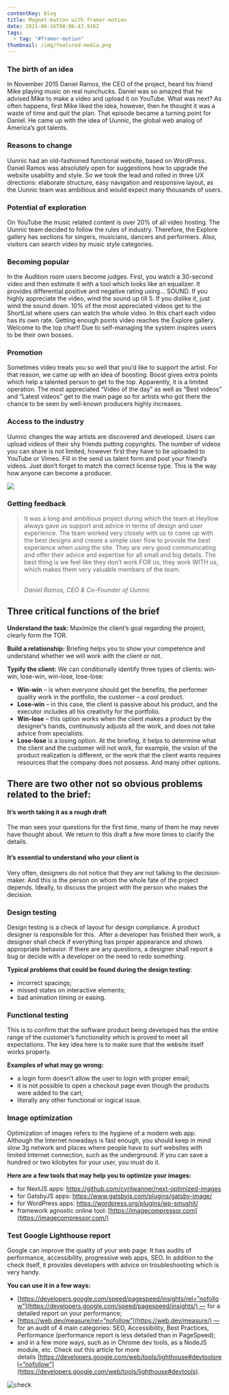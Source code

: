 ```yaml
---
contentKey: blog
title: Magnet-button with framer-motion
date: 2021-06-16T08:06:43.916Z
tags:
  - tag: "#framer-motion"
thumbnail: /img/featured-media.png
---
```

<!--StartFragment-->

### **The birth of an idea**

In November 2015 Daniel Ramos, the CEO of the project, heard his friend Mike playing music on real nunchucks. Daniel was so amazed that he advised Mike to make a video and upload it on YouTube. What was next? As often happens, first Mike liked the idea, however, then he thought it was a waste of time and quit the plan. That episode became a turning point for Daniel. He came up with the idea of Uunnic, the global web analog of America’s got talents.

### Reasons to change

Uunnic had an old-fashioned functional website, based on WordPress. Daniel Ramos was absolutely open for suggestions how to upgrade the website usability and style. So we took the lead and rolled in three UX directions: elaborate structure, easy navigation and responsive layout, as the Uunnic team was ambitious and would expect many thousands of users.

### Potential of exploration

On YouTube the music related content is over 20% of all video hosting. The Uunnic team decided to follow the rules of industry. Therefore, the Explore gallery has sections for singers, musicians, dancers and performers. Also, visitors can search video by music style categories.

### Becoming popular

In the Audition room users become judges. First, you watch a 30-second video and then estimate it with a tool which looks like an equalizer. It provides differential positive and negative rating using… SOUND. If you highly appreciate the video, wind the sound up till 5. If you dislike it, just wind the sound down. 10% of the most appreciated videos get to the ShortList where users can watch the whole video. In this chart each video has its own rate. Getting enough points video reaches the Explore gallery. Welcome to the top chart! Due to self-managing the system inspires users to be their own bosses.

### Promotion

Sometimes video treats you so well that you’d like to support the artist. For that reason, we came up with an idea of boosting. Boost gives extra points which help a talented person to get to the top. Apparently, it is a limited operation. The most appreciated “Video of the day” as well as “Best videos” and “Latest videos” get to the main page so for artists who got there the chance to be seen by well-known producers highly increases.

### Access to the industry

Uunnic changes the way artists are discovered and developed. Users can upload videos of their shy friends putting copyrights. The number of videos you can share is not limited, however first they have to be uploaded to YouTube or Vimeo. Fill in the send us talent form and post your friend’s videos. Just don’t forget to match the correct license type. This is the way how anyone can become a producer.

<!--EndFragment-->

![](/img/clip-2x.jpg)

### Getting feedback

> It was a long and ambitious project during which the team at Heyllow always gave us support and advice in terms of design and user experience. The team worked very closely with us to come up with the best designs and create a simple user flow to provide the best experience when using the site. They are very good communicating and offer their advice and expertise for all small and big details. The best thing is we feel like they don’t work FOR us, they work WITH us, which makes them very valuable members of the team.
>
> \
> *Daniel Ramos, CEO & Co-Founder of Uunnic*

<!--StartFragment-->

<!--StartFragment-->

## Three critical functions of the brief

**Understand the task:** Maximize the client’s goal regarding the project, clearly form the TOR.

**Build a relationship:** Briefing helps you to show your competence and understand whether we will work with the client or not. 

**Typify the client:** We can conditionally identify three types of clients: win-win, lose-win, win-lose, lose-lose: 

* **Win-win** – is when everyone should get the benefits, the performer quality work in the portfolio, the customer – a cool product.
* **Lose-win** – in this case, the client is passive about his product, and the executor includes all his creativity for the portfolio. 
* **Win-lose** – this option works when the client makes a product by the designer’s hands, continuously adjusts all the work, and does not take advice from specialists.
* **Lose-lose** is a losing option. At the briefing, it helps to determine what the client and the customer will not work, for example, the vision of the product realization is different, or the work that the client wants requires resources that the company does not possess. And many other options. 

## There are two other not so obvious problems related to the brief:

#### **It’s worth taking it as a rough draft**

The man sees your questions for the first time, many of them he may never have thought about. We return to this draft a few more times to clarify the details.

#### **It’s essential to understand who your client is**

Very often, designers do not notice that they are not talking to the decision-maker. And this is the person on whom the whole fate of the project depends. Ideally, to discuss the project with the person who makes the decision.



<!--StartFragment-->

### Design testing

Design testing is a check of layout for design compliance. A product designer is responsible for this.  After a developer has finished their work, a designer shall check if everything has proper appearance and shows appropriate behavior. If there are any questions, a designer shall report a bug or decide with a developer on the need to redo something. 

**Typical problems that could be found during the design testing:**

* incorrect spacings; 
* missed states on interactive elements;
* bad animation timing or easing.

### Functional testing

This is to confirm that the software product being developed has the entire range of the customer’s functionality which is proved to meet all expectations. The key idea here is to make sure that the website itself works properly.

**Examples of what may go wrong:**

* a login form doesn’t allow the user to login with proper email;
* it is not possible to open a checkout page even though the products were added to the cart;
* literally any other functional or logical issue.

   

<!--StartFragment-->

### Image optimization

Optimization of images refers to the hygiene of a modern web app. Although the Internet nowadays is fast enough, you should keep in mind slow 3g network and places where people have to surf websites with limited Internet connection, such as the underground. If you can save a hundred or two kilobytes for your user, you must do it.

**Here are a few tools that may help you to optimize your images:**

* for NextJS apps: <https://github.com/cyrilwanner/next-optimized-images>
* for GatsbyJS apps: <https://www.gatsbyjs.com/plugins/gatsby-image/>
* for WordPress apps: <https://wordpress.org/plugins/wp-smushit/>
* framework agnostic online tool: [https://imagecompressor.com](https://imagecompressor.com/)

### Test Google Lighthouse report

Google can improve the quality of your web page. It has audits of performance, accessibility, progressive web apps, SEO. In addition to the check itself, it provides developers with advice on troubleshooting which is very handy.

**You can use it in a few ways:**

* [https://developers.google.com/speed/pagespeed/insights/rel=”nofollow”](https://developers.google.com/speed/pagespeed/insights/) — for a detailed report on your performance;
* [https://web.dev/measure/rel=”nofollow”](https://web.dev/measure/) — for an audit of 4 main categories: SEO, Accessibility, Best Practices, Performance (performance report is less detailed than in PageSpeed);
* and in a few more ways, such as in Chrome dev tools, as a NodeJS module, etc. Check out this article for more details [https://developers.google.com/web/tools/lighthouse#devtoolsrel=”nofollow”](https://developers.google.com/web/tools/lighthouse#devtools).

![check
](http://api.halo-lab.com/wp-content/uploads/2020/09/Website-elements-1-2.png)



<!--EndFragment-->